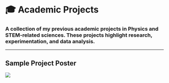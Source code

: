# 🎓 Academic Projects  

### A collection of my previous academic projects in **Physics** and **STEM-related sciences**. These projects highlight research, experimentation, and data analysis. 
---

## Sample Project Poster  
![](astronomy.png)  
